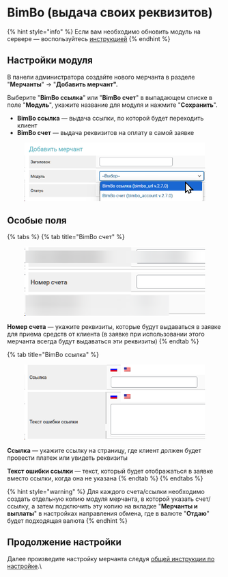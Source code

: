 # BimBo (выдача своих реквизитов)

{% hint style="info" %}
Если вам необходимо обновить модуль на сервере — воспользуйтесь [инструкцией](https://premium.gitbook.io/main/osnovnye-nastroiki/faq/obnovlenie-failov-skripta-na-servere/kak-obnovit-faily-na-servere#moduli-merchantov-i-avtovyplat)
{% endhint %}

## Настройки модуля

В панели администратора создайте нового мерчанта в разделе "**Мерчанты**" -> "**Добавить мерчант".**

Выберите "**BimBo ссылка**" или "**BimBo счет**" в выпадающем списке в поле "**Модуль**", укажите название для модуля и нажмите "**Сохранить**".

* **BimBo ссылка** — выдача ссылки, по которой будет переходить клиент
* **BimBo счет** — выдача реквизитов на оплату в самой заявке

<figure><img src="../../../.gitbook/assets/image (2169).png" alt="" width="501"><figcaption></figcaption></figure>

## Особые поля

{% tabs %}
{% tab title="BimBo счет" %}
<figure><img src="../../../.gitbook/assets/image (2170).png" alt=""><figcaption></figcaption></figure>

**Номер счета** — укажите реквизиты, которые будут выдаваться в заявке для приема средств от клиента (в заявке при использовании этого мерчанта всегда будут выдаваться эти реквизиты)
{% endtab %}

{% tab title="BimBo ссылка" %}
<figure><img src="../../../.gitbook/assets/image (2171).png" alt=""><figcaption></figcaption></figure>

**Ссылка** — укажите ссылку на страницу, где клиент должен будет провести платеж или увидеть реквизиты

**Текст ошибки ссылки** — текст, который будет отображаться в заявке вместо ссылки, когда она не указана
{% endtab %}
{% endtabs %}

{% hint style="warning" %}
Для каждого счета/ссылки необходимо создать отдельную копию модуля мерчанта, в которой указать счет/ссылку, а затем подключить эту копию на вкладке "**Мерчанты и выплаты**" в настройках направления обмена, где в валюте "**Отдаю**" будет подходящая валюта
{% endhint %}

## Продолжение настройки

Далее произведите настройку мерчанта следуя [общей инструкции по настройке](https://premium.gitbook.io/rukovodstvo-polzovatelya/osnovnye-nastroiki/merchanty-i-avtovyplaty/merchanty/obshie-nastroiki-merchantov).\
